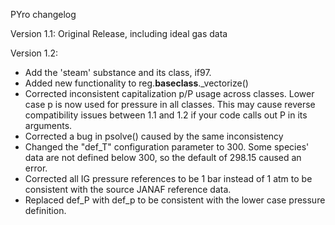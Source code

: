 PYro changelog

Version 1.1: 
Original Release, including ideal gas data

Version 1.2: 
- Add the 'steam' substance and its class, if97.
- Added new functionality to reg.__baseclass__._vectorize()
- Corrected inconsistent capitalization p/P usage across classes.  Lower case p is now used for pressure in all classes.  This may cause reverse compatibility issues between 1.1 and 1.2 if your code calls out P in its arguments.
- Corrected a bug in psolve() caused by the same inconsistency
- Changed the "def_T" configuration parameter to 300. Some species' data are not defined below 300, so the default of 298.15 caused an error.
- Corrected all IG pressure references to be 1 bar instead of 1 atm to be consistent with the source JANAF reference data.
- Replaced def_P with def_p to be consistent with the lower case pressure definition.


